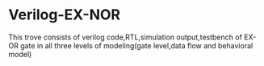 # Verilog-EX-NOR
This trove consists of verilog code,RTL,simulation output,testbench of EX-OR gate in all three levels of modeling(gate level,data flow and behavioral model) 
